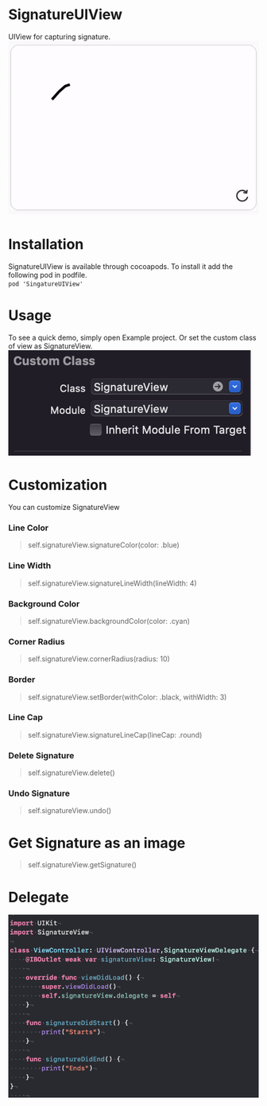 # SignatureUIView
UIView for capturing signature.
![](https://github.com/rajeshpremani/SignatureUIView/blob/main/Example/Assets/sign.gif)


# Installation
SignatureUIView is available through cocoapods. To install it add the following pod in podfile.<br />
`pod 'SingatureUIView'`

# Usage
To see a quick demo, simply open Example project. Or set the custom class of view as SignatureView.
![](https://github.com/rajeshpremani/SignatureUIView/blob/main/Example/Assets/customClass.png)


# Customization
You can customize SignatureView <br />
### Line Color
> self.signatureView.signatureColor(color: .blue)

### Line Width
> self.signatureView.signatureLineWidth(lineWidth: 4)

### Background Color
> self.signatureView.backgroundColor(color: .cyan)

### Corner Radius
> self.signatureView.cornerRadius(radius: 10)

### Border
> self.signatureView.setBorder(withColor: .black, withWidth: 3)

### Line Cap
> self.signatureView.signatureLineCap(lineCap: .round)

### Delete Signature
> self.signatureView.delete()

### Undo Signature
> self.signatureView.undo()

# Get Signature as an image
> self.signatureView.getSignature()

# Delegate
![](https://github.com/rajeshpremani/SignatureUIView/blob/main/Example/Assets/delegate.png)


